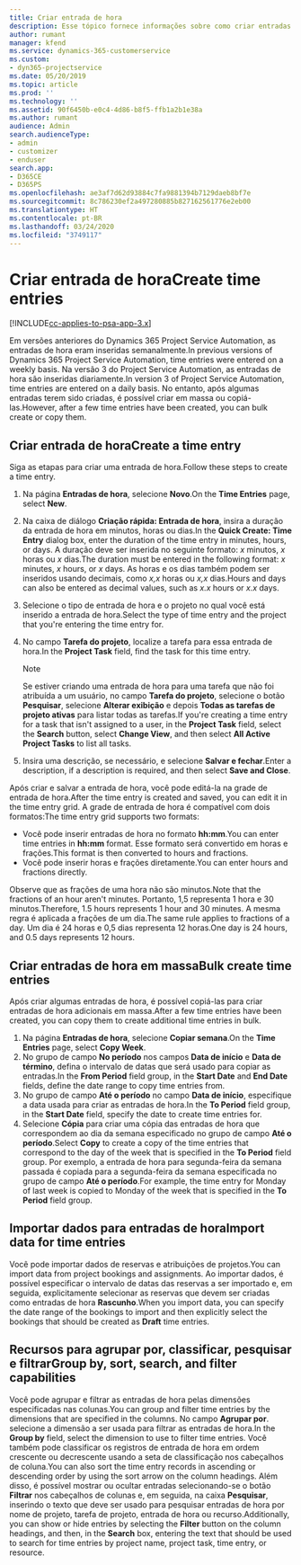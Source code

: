 ```yaml
---
title: Criar entrada de hora
description: Esse tópico fornece informações sobre como criar entradas de hora.
author: rumant
manager: kfend
ms.service: dynamics-365-customerservice
ms.custom:
- dyn365-projectservice
ms.date: 05/20/2019
ms.topic: article
ms.prod: ''
ms.technology: ''
ms.assetid: 90f6450b-e0c4-4d86-b8f5-ffb1a2b1e38a
ms.author: rumant
audience: Admin
search.audienceType:
- admin
- customizer
- enduser
search.app:
- D365CE
- D365PS
ms.openlocfilehash: ae3af7d62d93884c7fa9881394b7129daeb8bf7e
ms.sourcegitcommit: 8c786230ef2a497280885b827162561776e2eb00
ms.translationtype: HT
ms.contentlocale: pt-BR
ms.lasthandoff: 03/24/2020
ms.locfileid: "3749117"
---
```

# <a name="create-time-entries"></a><span data-ttu-id="459a5-103">Criar entrada de hora</span><span class="sxs-lookup"><span data-stu-id="459a5-103">Create time entries</span></span>

[!INCLUDE[cc-applies-to-psa-app-3.x](../includes/cc-applies-to-psa-app-3x.md)]

<span data-ttu-id="459a5-104">Em versões anteriores do Dynamics 365 Project Service Automation, as entradas de hora eram inseridas semanalmente.</span><span class="sxs-lookup"><span data-stu-id="459a5-104">In previous versions of Dynamics 365 Project Service Automation, time entries were entered on a weekly basis.</span></span> <span data-ttu-id="459a5-105">Na versão 3 do Project Service Automation, as entradas de hora são inseridas diariamente.</span><span class="sxs-lookup"><span data-stu-id="459a5-105">In version 3 of Project Service Automation, time entries are entered on a daily basis.</span></span> <span data-ttu-id="459a5-106">No entanto, após algumas entradas terem sido criadas, é possível criar em massa ou copiá-las.</span><span class="sxs-lookup"><span data-stu-id="459a5-106">However, after a few time entries have been created, you can bulk create or copy them.</span></span>

## <a name="create-a-time-entry"></a><span data-ttu-id="459a5-107">Criar entrada de hora</span><span class="sxs-lookup"><span data-stu-id="459a5-107">Create a time entry</span></span>

<span data-ttu-id="459a5-108">Siga as etapas para criar uma entrada de hora.</span><span class="sxs-lookup"><span data-stu-id="459a5-108">Follow these steps to create a time entry.</span></span>

1. <span data-ttu-id="459a5-109">Na página **Entradas de hora**, selecione **Novo**.</span><span class="sxs-lookup"><span data-stu-id="459a5-109">On the **Time Entries** page, select **New**.</span></span>
2. <span data-ttu-id="459a5-110">Na caixa de diálogo **Criação rápida: Entrada de hora**, insira a duração da entrada de hora em minutos, horas ou dias.</span><span class="sxs-lookup"><span data-stu-id="459a5-110">In the **Quick Create: Time Entry** dialog box, enter the duration of the time entry in minutes, hours, or days.</span></span> <span data-ttu-id="459a5-111">A duração deve ser inserida no seguinte formato: *x* minutos, *x* horas ou *x* dias.</span><span class="sxs-lookup"><span data-stu-id="459a5-111">The duration must be entered in the following format: *x* minutes, *x* hours, or *x* days.</span></span> <span data-ttu-id="459a5-112">As horas e os dias também podem ser inseridos usando decimais, como *x,x* horas ou *x,x* dias.</span><span class="sxs-lookup"><span data-stu-id="459a5-112">Hours and days can also be entered as decimal values, such as *x.x* hours or *x.x* days.</span></span>
3. <span data-ttu-id="459a5-113">Selecione o tipo de entrada de hora e o projeto no qual você está inserido a entrada de hora.</span><span class="sxs-lookup"><span data-stu-id="459a5-113">Select the type of time entry and the project that you're entering the time entry for.</span></span>
4. <span data-ttu-id="459a5-114">No campo **Tarefa do projeto**, localize a tarefa para essa entrada de hora.</span><span class="sxs-lookup"><span data-stu-id="459a5-114">In the **Project Task** field, find the task for this time entry.</span></span>

    > [!NOTE]
    > <span data-ttu-id="459a5-115">Se estiver criando uma entrada de hora para uma tarefa que não foi atribuída a um usuário, no campo **Tarefa do projeto**, selecione o botão **Pesquisar**, selecione **Alterar exibição** e depois **Todas as tarefas de projeto ativas** para listar todas as tarefas.</span><span class="sxs-lookup"><span data-stu-id="459a5-115">If you're creating a time entry for a task that isn't assigned to a user, in the **Project Task** field, select the **Search** button, select **Change View**, and then select **All Active Project Tasks** to list all tasks.</span></span>

5. <span data-ttu-id="459a5-116">Insira uma descrição, se necessário, e selecione **Salvar e fechar**.</span><span class="sxs-lookup"><span data-stu-id="459a5-116">Enter a description, if a description is required, and then select **Save and Close**.</span></span>

<span data-ttu-id="459a5-117">Após criar e salvar a entrada de hora, você pode editá-la na grade de entrada de hora.</span><span class="sxs-lookup"><span data-stu-id="459a5-117">After the time entry is created and saved, you can edit it in the time entry grid.</span></span> <span data-ttu-id="459a5-118">A grade de entrada de hora é compatível com dois formatos:</span><span class="sxs-lookup"><span data-stu-id="459a5-118">The time entry grid supports two formats:</span></span>

- <span data-ttu-id="459a5-119">Você pode inserir entradas de hora no formato **hh:mm**.</span><span class="sxs-lookup"><span data-stu-id="459a5-119">You can enter time entries in **hh:mm** format.</span></span> <span data-ttu-id="459a5-120">Esse formato será convertido em horas e frações.</span><span class="sxs-lookup"><span data-stu-id="459a5-120">This format is then converted to hours and fractions.</span></span>
- <span data-ttu-id="459a5-121">Você pode inserir horas e frações diretamente.</span><span class="sxs-lookup"><span data-stu-id="459a5-121">You can enter hours and fractions directly.</span></span>

<span data-ttu-id="459a5-122">Observe que as frações de uma hora não são minutos.</span><span class="sxs-lookup"><span data-stu-id="459a5-122">Note that the fractions of an hour aren't minutes.</span></span> <span data-ttu-id="459a5-123">Portanto, 1,5 representa 1 hora e 30 minutos.</span><span class="sxs-lookup"><span data-stu-id="459a5-123">Therefore, 1.5 hours represents 1 hour and 30 minutes.</span></span> <span data-ttu-id="459a5-124">A mesma regra é aplicada a frações de um dia.</span><span class="sxs-lookup"><span data-stu-id="459a5-124">The same rule applies to fractions of a day.</span></span> <span data-ttu-id="459a5-125">Um dia é 24 horas e 0,5 dias representa 12 horas.</span><span class="sxs-lookup"><span data-stu-id="459a5-125">One day is 24 hours, and 0.5 days represents 12 hours.</span></span>

## <a name="bulk-create-time-entries"></a><span data-ttu-id="459a5-126">Criar entradas de hora em massa</span><span class="sxs-lookup"><span data-stu-id="459a5-126">Bulk create time entries</span></span>

<span data-ttu-id="459a5-127">Após criar algumas entradas de hora, é possível copiá-las para criar entradas de hora adicionais em massa.</span><span class="sxs-lookup"><span data-stu-id="459a5-127">After a few time entries have been created, you can copy them to create additional time entries in bulk.</span></span>

1. <span data-ttu-id="459a5-128">Na página **Entradas de hora**, selecione **Copiar semana**.</span><span class="sxs-lookup"><span data-stu-id="459a5-128">On the **Time Entries** page, select **Copy Week**.</span></span>
2. <span data-ttu-id="459a5-129">No grupo de campo **No período** nos campos **Data de início** e **Data de término**, defina o intervalo de datas que será usado para copiar as entradas.</span><span class="sxs-lookup"><span data-stu-id="459a5-129">In the **From Period** field group, in the **Start Date** and **End Date** fields, define the date range to copy time entries from.</span></span>
3. <span data-ttu-id="459a5-130">No grupo de campo **Até o período** no campo **Data de início**, especifique a data usada para criar as entradas de hora.</span><span class="sxs-lookup"><span data-stu-id="459a5-130">In the **To Period** field group, in the **Start Date** field, specify the date to create time entries for.</span></span>
4. <span data-ttu-id="459a5-131">Selecione **Cópia** para criar uma cópia das entradas de hora que correspondem ao dia da semana especificado no grupo de campo **Até o período**.</span><span class="sxs-lookup"><span data-stu-id="459a5-131">Select **Copy** to create a copy of the time entries that correspond to the day of the week that is specified in the **To Period** field group.</span></span> <span data-ttu-id="459a5-132">Por exemplo, a entrada de hora para segunda-feira da semana passada é copiada para a segunda-feira da semana especificada no grupo de campo **Até o período**.</span><span class="sxs-lookup"><span data-stu-id="459a5-132">For example, the time entry for Monday of last week is copied to Monday of the week that is specified in the **To Period** field group.</span></span>

## <a name="import-data-for-time-entries"></a><span data-ttu-id="459a5-133">Importar dados para entradas de hora</span><span class="sxs-lookup"><span data-stu-id="459a5-133">Import data for time entries</span></span>

<span data-ttu-id="459a5-134">Você pode importar dados de reservas e atribuições de projetos.</span><span class="sxs-lookup"><span data-stu-id="459a5-134">You can import data from project bookings and assignments.</span></span> <span data-ttu-id="459a5-135">Ao importar dados, é possível especificar o intervalo de datas das reservas a ser importado e, em seguida, explicitamente selecionar as reservas que devem ser criadas como entradas de hora **Rascunho**.</span><span class="sxs-lookup"><span data-stu-id="459a5-135">When you import data, you can specify the date range of the bookings to import and then explicitly select the bookings that should be created as **Draft** time entries.</span></span>

## <a name="group-by-sort-search-and-filter-capabilities"></a><span data-ttu-id="459a5-136">Recursos para agrupar por, classificar, pesquisar e filtrar</span><span class="sxs-lookup"><span data-stu-id="459a5-136">Group by, sort, search, and filter capabilities</span></span>

<span data-ttu-id="459a5-137">Você pode agrupar e filtrar as entradas de hora pelas dimensões especificadas nas colunas.</span><span class="sxs-lookup"><span data-stu-id="459a5-137">You can group and filter time entries by the dimensions that are specified in the columns.</span></span> <span data-ttu-id="459a5-138">No campo **Agrupar por**. selecione a dimensão a ser usada para filtrar as entradas de hora.</span><span class="sxs-lookup"><span data-stu-id="459a5-138">In the **Group by** field, select the dimension to use to filter time entries.</span></span> <span data-ttu-id="459a5-139">Você também pode classificar os registros de entrada de hora em ordem crescente ou decrescente usando a seta de classificação nos cabeçalhos de coluna.</span><span class="sxs-lookup"><span data-stu-id="459a5-139">You can also sort the time entry records in ascending or descending order by using the sort arrow on the column headings.</span></span> <span data-ttu-id="459a5-140">Além disso, é possível mostrar ou ocultar entradas selecionando-se o botão **Filtrar** nos cabeçalhos de colunas e, em seguida, na caixa **Pesquisar**, inserindo o texto que deve ser usado para pesquisar entradas de hora por nome de projeto, tarefa de projeto, entrada de hora ou recurso.</span><span class="sxs-lookup"><span data-stu-id="459a5-140">Additionally, you can show or hide entries by selecting the **Filter** button on the column headings, and then, in the **Search** box, entering the text that should be used to search for time entries by project name, project task, time entry, or resource.</span></span>

